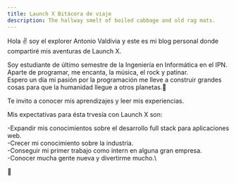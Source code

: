 ```yaml
---
title: Launch X Bitácora de viaje
description: The hallway smelt of boiled cabbage and old rag mats.
---
```


Hola ✌️  soy el explorer Antonio Valdivia y este es mi blog personal donde compartiré mis aventuras de Launch X.

Soy estudiante de último semestre de la Ingeniería en Informática en el IPN.<br>
Aparte de programar, me encanta, la música, el rock y patinar.<br>
Espero un día mi pasión por la programación me lleve a construir grandes cosas para que la humanidad llegue a otros planetas.🚀

Te invito a conocer mis aprendizajes y leer mis experiencias.

Mis expectativas para ésta trvesía con Launch X son:

-Expandir mis conocimientos sobre el desarrollo full stack para aplicaciones web.\
-Crecer mi conocimiento sobre la industria.\
-Conseguir mi primer trabajo como intern en alguna gran empresa.\
-Conocer mucha gente nueva y divertirme mucho.\

🚀
